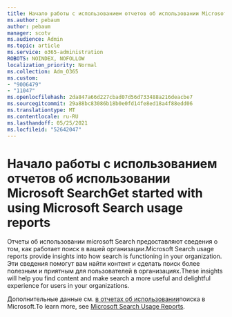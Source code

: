 ```yaml
---
title: Начало работы с использованием отчетов об использовании Microsoft Search
ms.author: pebaum
author: pebaum
manager: scotv
ms.audience: Admin
ms.topic: article
ms.service: o365-administration
ROBOTS: NOINDEX, NOFOLLOW
localization_priority: Normal
ms.collection: Adm_O365
ms.custom:
- "9006479"
- "11047"
ms.openlocfilehash: 2da847a66d227cbad07d56d733488a216deacbe7
ms.sourcegitcommit: 29a88bc83086b18b0e0fd14fe8ed18a4f88edd06
ms.translationtype: MT
ms.contentlocale: ru-RU
ms.lasthandoff: 05/25/2021
ms.locfileid: "52642047"
---
```

# <a name="get-started-with-using-microsoft-search-usage-reports"></a><span data-ttu-id="e43ad-102">Начало работы с использованием отчетов об использовании Microsoft Search</span><span class="sxs-lookup"><span data-stu-id="e43ad-102">Get started with using Microsoft Search usage reports</span></span>

<span data-ttu-id="e43ad-103">Отчеты об использовании microsoft Search предоставляют сведения о том, как работает поиск в вашей организации.</span><span class="sxs-lookup"><span data-stu-id="e43ad-103">Microsoft Search usage reports provide insights into how search is functioning in your organization.</span></span> <span data-ttu-id="e43ad-104">Эти сведения помогут вам найти контент и сделать поиск более полезным и приятным для пользователей в организациях.</span><span class="sxs-lookup"><span data-stu-id="e43ad-104">These insights will help you find content and make search a more useful and delightful experience for users in your organizations.</span></span>

<span data-ttu-id="e43ad-105">Дополнительные данные см. [в отчетах об использовании](https://go.microsoft.com/fwlink/?linkid=2152048)поиска в Microsoft.</span><span class="sxs-lookup"><span data-stu-id="e43ad-105">To learn more, see [Microsoft Search Usage Reports](https://go.microsoft.com/fwlink/?linkid=2152048).</span></span>
